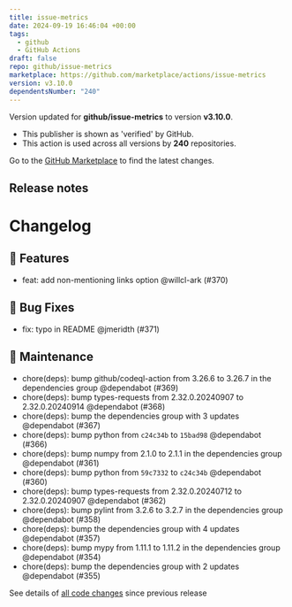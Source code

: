 ```yaml
---
title: issue-metrics
date: 2024-09-19 16:46:04 +00:00
tags:
  - github
  - GitHub Actions
draft: false
repo: github/issue-metrics
marketplace: https://github.com/marketplace/actions/issue-metrics
version: v3.10.0
dependentsNumber: "240"
---
```



Version updated for **github/issue-metrics** to version **v3.10.0**.
- This publisher is shown as 'verified' by GitHub.
- This action is used across all versions by **240** repositories.

Go to the [GitHub Marketplace](https://github.com/marketplace/actions/issue-metrics) to find the latest changes.

## Release notes

# Changelog
## 🚀 Features

- feat: add non-mentioning links option @willcl-ark (#370)

## 🐛 Bug Fixes

- fix: typo in README @jmeridth (#371)

## 🧰 Maintenance

- chore(deps): bump github/codeql-action from 3.26.6 to 3.26.7 in the dependencies group @dependabot (#369)
- chore(deps): bump types-requests from 2.32.0.20240907 to 2.32.0.20240914 @dependabot (#368)
- chore(deps): bump the dependencies group with 3 updates @dependabot (#367)
- chore(deps): bump python from `c24c34b` to `15bad98` @dependabot (#366)
- chore(deps): bump numpy from 2.1.0 to 2.1.1 in the dependencies group @dependabot (#361)
- chore(deps): bump python from `59c7332` to `c24c34b` @dependabot (#360)
- chore(deps): bump types-requests from 2.32.0.20240712 to 2.32.0.20240907 @dependabot (#362)
- chore(deps): bump pylint from 3.2.6 to 3.2.7 in the dependencies group @dependabot (#358)
- chore(deps): bump the dependencies group with 4 updates @dependabot (#357)
- chore(deps): bump mypy from 1.11.1 to 1.11.2 in the dependencies group @dependabot (#354)
- chore(deps): bump the dependencies group with 2 updates @dependabot (#355)

See details of [all code changes](https://github.com/github/issue-metrics/compare/v3.9.0...v3.10.0) since previous release

